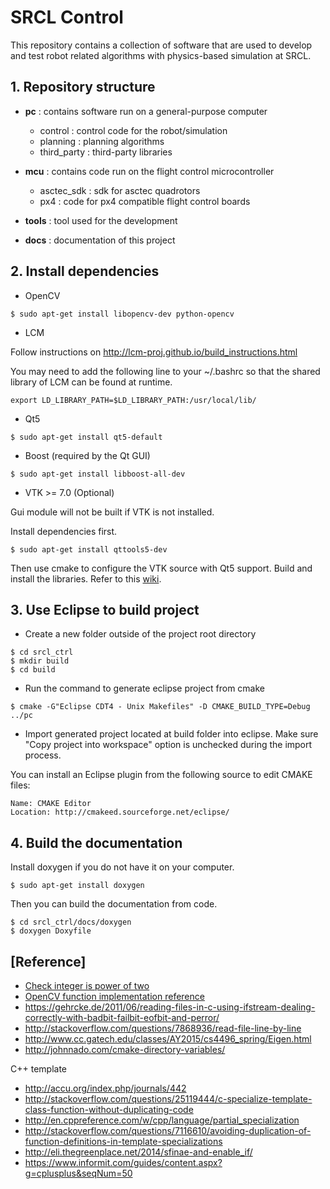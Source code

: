 # SRCL Control

This repository contains a collection of software that are used to develop and test robot related algorithms with physics-based simulation at SRCL.

## 1. Repository structure

* **pc** : contains software run on a general-purpose computer
    + control : control code for the robot/simulation
    + planning : planning algorithms
    + third_party : third-party libraries

* **mcu** : contains code run on the flight control microcontroller
    + asctec_sdk : sdk for asctec quadrotors
    + px4 : code for px4 compatible flight control boards

* **tools** : tool used for the development
* **docs** : documentation of this project

## 2. Install dependencies

* OpenCV
```
$ sudo apt-get install libopencv-dev python-opencv
```

* LCM

Follow instructions on http://lcm-proj.github.io/build_instructions.html

You may need to add the following line to your ~/.bashrc so that the shared library of LCM can be found at runtime.

```
export LD_LIBRARY_PATH=$LD_LIBRARY_PATH:/usr/local/lib/
```

* Qt5
```
$ sudo apt-get install qt5-default
```

* Boost (required by the Qt GUI)
```
$ sudo apt-get install libboost-all-dev
```

* VTK >= 7.0 (Optional)

Gui module will not be built if VTK is not installed.

Install dependencies first.

```
$ sudo apt-get install qttools5-dev
```
Then use cmake to configure the VTK source with Qt5 support. Build and install the libraries. Refer to this [wiki](http://www.vtk.org/Wiki/VTK/Configure_and_Build).

## 3. Use Eclipse to build project

* Create a new folder outside of the project root directory

```
$ cd srcl_ctrl
$ mkdir build
$ cd build
```

* Run the command to generate eclipse project from cmake

```
$ cmake -G"Eclipse CDT4 - Unix Makefiles" -D CMAKE_BUILD_TYPE=Debug ../pc
```
* Import generated project located at build folder into eclipse. Make sure "Copy project into workspace" option is unchecked during the import process.

You can install an Eclipse plugin from the following source to edit CMAKE files:

```
Name: CMAKE Editor
Location: http://cmakeed.sourceforge.net/eclipse/
```

## 4. Build the documentation

Install doxygen if you do not have it on your computer.
```
$ sudo apt-get install doxygen
```

Then you can build the documentation from code.

```
$ cd srcl_ctrl/docs/doxygen
$ doxygen Doxyfile
```

## [Reference]

* [Check integer is power of two](http://www.exploringbinary.com/ten-ways-to-check-if-an-integer-is-a-power-of-two-in-c/)
* [OpenCV function implementation reference](https://github.com/Itseez/opencv/blob/master/modules/imgproc/src/thresh.cpp#L1192)
* https://gehrcke.de/2011/06/reading-files-in-c-using-ifstream-dealing-correctly-with-badbit-failbit-eofbit-and-perror/
* http://stackoverflow.com/questions/7868936/read-file-line-by-line
* http://www.cc.gatech.edu/classes/AY2015/cs4496_spring/Eigen.html
* http://johnnado.com/cmake-directory-variables/

C++ template

* http://accu.org/index.php/journals/442
* http://stackoverflow.com/questions/25119444/c-specialize-template-class-function-without-duplicating-code
* http://en.cppreference.com/w/cpp/language/partial_specialization
* http://stackoverflow.com/questions/7116610/avoiding-duplication-of-function-definitions-in-template-specializations
* http://eli.thegreenplace.net/2014/sfinae-and-enable_if/
* https://www.informit.com/guides/content.aspx?g=cplusplus&seqNum=50
